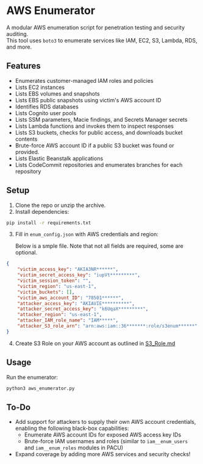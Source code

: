 # AWS Enumerator

A modular AWS enumeration script for penetration testing and security auditing.  
This tool uses `boto3` to enumerate services like IAM, EC2, S3, Lambda, RDS, and more.

## Features

- Enumerates customer-managed IAM roles and policies
- Lists EC2 instances
- Lists EBS volumes and snapshots
- Lists EBS public snapshots using victim's AWS account ID
- Identifies RDS databases
- Lists Cognito user pools
- Lists SSM parameters, Macie findings, and Secrets Manager secrets
- Lists Lambda functions and invokes them to inspect responses
- Lists S3 buckets, checks for public access, and downloads bucket contents
- Brute-force AWS account ID if a public S3 bucket was found or provided.
- Lists Elastic Beanstalk applications
- Lists CodeCommit repositories and enumerates branches for each repository

## Setup

1. Clone the repo or unzip the archive.
2. Install dependencies:

```bash
pip install -r requirements.txt
```

3. Fill in `enum_config.json` with AWS credentials and region:

    Below is a smple file. Note that not all fields are required, some are optional.

```json
{
	"victim_access_key": "AKIA3NR******",
	"victim_secret_access_key": "iupVt*********",
	"victim_session_token": "",
	"victim_region": "us-east-1",
	"victim_buckets": [],
	"victim_aws_account_ID": "78501******",
	"attacker_access_key": "AKIAVIE**********",
	"attacker_secret_access_key": "k6UqaX*********",
	"attacker_region": "us-east-1",
	"attacker_IAM_role_name": "IAM*****",
	"attacker_S3_role_arn": "arn:aws:iam::36*******:role/s3enum******"
}
```

4. Create S3 Role on your AWS account as outlined in [S3_Role.md](https://github.com/Gemei/AWS_Enumerator/blob/main/S3_Role.md)

## Usage

Run the enumerator:

```bash
python3 aws_enumerator.py
```

## To-Do

- Add support for attackers to supply their own AWS account credentials, enabling the following black-box capabilities:
  - Enumerate AWS account IDs for exposed AWS access key IDs  
  - Brute-force IAM usernames and roles (similar to `iam__enum_users` and `iam__enum_roles` modules in PACU)
- Expand coverage by adding more AWS services and security checks!
